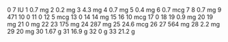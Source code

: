 0 7 IU
1 0.7 mg
2 0.2 mg
3 4.3 mg
4 0.7 mg
5 0.4 mg
6 0.7 mcg
7 
8 0.7 mg
9 471
10 0
11 0
12 5 mcg
13 0
14 14 mg
15 
16 10 mcg
17 0
18 
19 0.9 mg
20 19 mg
21 0 mg
22 
23 175 mg
24 287 mg
25 24.6 mcg
26 
27 564 mg
28 2.2 mg
29 20 mg
30 1.67 g
31 16.9 g
32 0 g
33 21.2 g